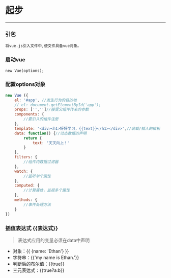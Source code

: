 # 起步
---
### 引包
    将vue.js引入文件中,使文件具备vue对象。
### 启动vue
```javascriot
new Vue(options);
```
### 配置options对象
```javascript
new Vue ({
    el: '#app', //发生行为的目的地
    // el: document.getElementById('app');
    props: ['','']//接受父组件传来的参数
    components: {
        //要引入的组件注册
    },
    template: '<div><h1>好好学习，{{text}}</h1></div>',//装载/插入的模板
    data: function() {//动态数据的声明
        return {
            text: '天天向上！'
        }
    },
    filters: {
        //组件内数据过滤器
    },
    watch: {
        //监听单个属性
    },
    computed: {
        //计算属性，监视多个属性
    },
    methods: {
        //事件处理方法
    }
})
```
### 插值表达式 {{表达式}}
> 表达式应用的变量必须在data中声明
- 对象：{{ {name: 'Ethan'} }}
- 字符串：{{'my name is Ethan.'}}
- 判断后的布尔值：{{true}}
- 三元表达式：{{true?a:b}}


 